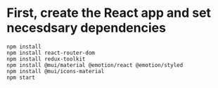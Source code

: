 # First, create the React app and set necesdsary dependencies

```
npm install
npm install react-router-dom
npm install redux-toolkit
npm install @mui/material @emotion/react @emotion/styled
npm install @mui/icons-material
npm start
```

```
